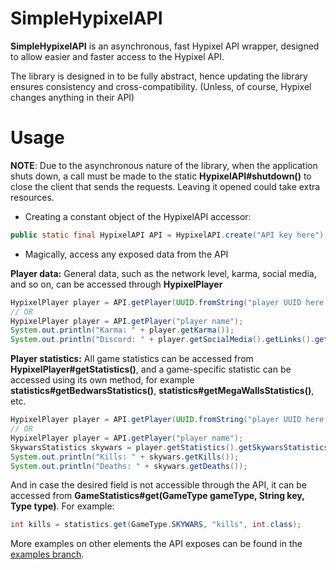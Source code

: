 # SimpleHypixelAPI
**SimpleHypixelAPI** is an asynchronous, fast Hypixel API wrapper, designed to allow easier and faster access to the Hypixel API.

The library is designed in to be fully abstract, hence updating the library ensures consistency and cross-compatibility. (Unless, of course, Hypixel changes anything in their API)
    
# Usage
**NOTE**: Due to the asynchronous nature of the library, when the application shuts down, a call must be made to the static **HypixelAPI#shutdown()** to close the client that sends the requests. Leaving it opened could take extra resources.

* Creating a constant object of the HypixelAPI accessor:
```java
public static final HypixelAPI API = HypixelAPI.create("API key here");
```

* Magically, access any exposed data from the API

**Player data:**
General data, such as the network level, karma, social media, and so on, can be accessed through **HypixelPlayer**
```java
HypixelPlayer player = API.getPlayer(UUID.fromString("player UUID here (recommended)"));
// OR
HypixelPlayer player = API.getPlayer("player name");
System.out.println("Karma: " + player.getKarma());
System.out.println("Discord: " + player.getSocialMedia().getLinks().get(SocialMediaType.DISCORD));
```

**Player statistics:**
All game statistics can be accessed from **HypixelPlayer#getStatistics()**, and a game-specific statistic can be accessed using its own method, for example **statistics#getBedwarsStatistics()**, **statistics#getMegaWallsStatistics()**, etc.
```java
HypixelPlayer player = API.getPlayer(UUID.fromString("player UUID here (recommended)"));
// OR
HypixelPlayer player = API.getPlayer("player name");
SkywarsStatistics skywars = player.getStatistics().getSkywarsStatistics();
System.out.println("Kills: " + skywars.getKills());
System.out.println("Deaths: " + skywars.getDeaths());
```
And in case the desired field is not accessible through the API, it can be accessed from
**GameStatistics#get(GameType gameType, String key, Type type)**. For example:
```java
int kills = statistics.get(GameType.SKYWARS, "kills", int.class);
```

More examples on other elements the API exposes can be found in the [examples branch](https://github.com/ReflxctionDev/SimpleHypixelAPI/tree/examples).
